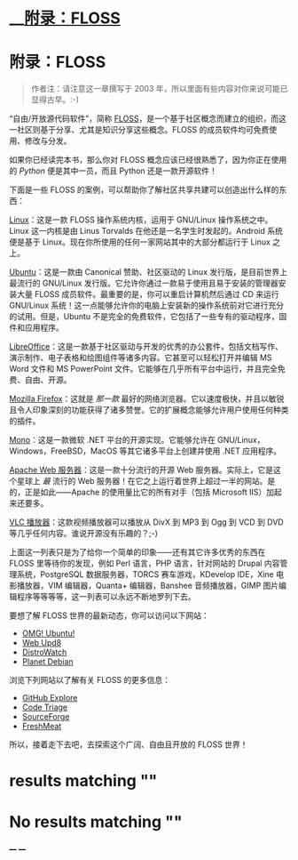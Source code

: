 #  __[附录：FLOSS](.)

# 附录：FLOSS 

> 作者注：请注意这一章撰写于 2003 年，所以里面有些内容对你来说可能已显得古早。:-)

“自由/开放源代码软件”，简称 [FLOSS](http://en.wikipedia.org/wiki/FLOSS)，是一个基于社区概念而建立的组织，而这一社区则基于分享、尤其是知识分享这些概念。FLOSS 的成员软件均可免费使用、修改与分发。

如果你已经读完本书，那么你对 FLOSS 概念应该已经很熟悉了，因为你正在使用的 _Python_ 便是其中一员，而且 Python 还是一款开源软件！

下面是一些 FLOSS 的案例，可以帮助你了解社区共享共建可以创造出什么样的东西：

[Linux](http://www.kernel.org)：这是一款 FLOSS 操作系统内核，运用于 GNU/Linux 操作系统之中。Linux 这一内核是由 Linus Torvalds 在他还是一名学生时发起的。Android 系统便是基于 Linux。现在你所使用的任何一家网站其中的大部分都运行于 Linux 之上。

[Ubuntu](http://www.ubuntu.com)：这是一款由 Canonical 赞助、社区驱动的 Linux 发行版，是目前世界上最流行的 GNU/Linux 发行版。它允许你通过一款易于使用且易于安装的管理器安装大量 FLOSS 成员软件。最重要的是，你可以重启计算机然后通过 CD 来运行 GNU/Linux 系统！这一点能够允许你的电脑上安装新的操作系统前对它进行充分的试用。但是，Ubuntu 不是完全的免费软件，它包括了一些专有的驱动程序，固件和应用程序。

[LibreOffice](http://www.libreoffice.org/)：这是一款基于社区驱动与开发的优秀的办公套件，包括文档写作、演示制作、电子表格和绘图组件等诸多内容。它甚至可以轻松打开并编辑 MS Word 文件和 MS PowerPoint 文件。它能够在几乎所有平台中运行，并且完全免费、自由、开源。

[Mozilla Firefox](http://www.mozilla.org/products/firefox)：这就是 _那一款_ 最好的网络浏览器。它以速度极快，并且以敏锐且令人印象深刻的功能获得了诸多赞誉。它的扩展概念能够允许用户使用任何种类的插件。

[Mono](http://www.mono-project.com)：这是一款微软 .NET 平台的开源实现。它能够允许在 GNU/Linux，Windows，FreeBSD，MacOS 等其它诸多平台上创建并使用 .NET 应用程序。

[Apache Web 服务器](http://httpd.apache.org)：这是一款十分流行的开源 Web 服务器。实际上，它是这个星球上 _最_ 流行的 Web 服务器！在它之上运行着世界上超过一半的网站。是的，正是如此——Apache 的使用量比它的所有对手（包括 Microsoft IIS）加起来还要多。

[VLC 播放器](http://www.videolan.org/vlc/)：这款视频播放器可以播放从 DivX 到 MP3 到 Ogg 到 VCD 到 DVD 等几乎任何内容。谁说开源没有乐趣的？;-)

上面这一列表只是为了给你一个简单的印象——还有其它许多优秀的东西在 FLOSS 里等待你的发现，例如 Perl 语言，PHP 语言，针对网站的 Drupal 内容管理系统，PostgreSQL 数据服务器，TORCS 赛车游戏，KDevelop IDE，Xine 电影播放器，VIM 编辑器，Quanta+ 编辑器，Banshee 音频播放器，GIMP 图片编辑程序等等等等，这一列表可以永远不断地罗列下去。

要想了解 FLOSS 世界的最新动态，你可以访问以下网站：

  * [OMG! Ubuntu!](http://www.omgubuntu.co.uk/)
  * [Web Upd8](http://www.webupd8.org/)
  * [DistroWatch](http://www.distrowatch.com)
  * [Planet Debian](http://planet.debian.org/)



浏览下列网站以了解有关 FLOSS 的更多信息：

  * [GitHub Explore](http://github.com/explore)
  * [Code Triage](http://www.codetriage.com/)
  * [SourceForge](http://www.sourceforge.net)
  * [FreshMeat](http://www.freshmeat.net)



所以，接着走下去吧，去探索这个广阔、自由且开放的 FLOSS 世界！

#  results matching ""




# No results matching ""

[ __](19.what_next.html) [ __](21.about.html)
